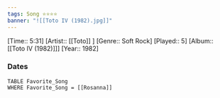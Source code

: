 ```yaml
---
tags: Song ⭐⭐⭐⭐ 
banner: "![[Toto IV (1982).jpg]]"
---
```

[Time:: 5:31]
[Artist:: [[Toto]] ]
[Genre:: Soft Rock]
[Played:: 5]
[Album:: [[Toto IV (1982)]]]
[Year:: 1982]
### Dates
````dataview
TABLE Favorite_Song
WHERE Favorite_Song = [[Rosanna]]
````
